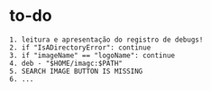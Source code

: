 # to-do

    1. leitura e apresentação do registro de debugs!
    2. if "IsADirectoryError": continue
    3. if "imageName" == "logoName": continue
    4. deb - "$HOME/imagc:$PATH"
    5. SEARCH IMAGE BUTTON IS MISSING
    6. ...
